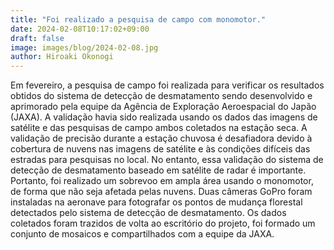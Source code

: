 ```yaml
---
title: "Foi realizado a pesquisa de campo com monomotor."
date: 2024-02-08T10:17:02+09:00
draft: false
image: images/blog/2024-02-08.jpg
author: Hiroaki Okonogi
---
```


Em fevereiro, a pesquisa de campo foi realizada para verificar os resultados obtidos do <!--more--> sistema de detecção de desmatamento sendo desenvolvido e aprimorado pela equipe da Agência de Exploração Aeroespacial do Japão (JAXA). A validação havia sido realizada usando os dados das imagens de satélite e das pesquisas de campo ambos coletados na estação seca. A validação de precisão durante a estação chuvosa é desafiadora devido à cobertura de nuvens nas imagens de satélite e às condições difíceis das estradas para pesquisas no local. No entanto, essa validação do sistema de detecção de desmatamento baseado em satélite de radar é importante. Portanto, foi realizado um sobrevoo em ampla área usando o monomotor, de forma que não seja afetada pelas nuvens. Duas câmeras GoPro foram instaladas na aeronave para fotografar os pontos de mudança florestal detectados pelo sistema de detecção de desmatamento. Os dados coletados foram trazidos de volta ao escritório do projeto, foi formado um conjunto de mosaicos e compartilhados com a equipe da JAXA.
